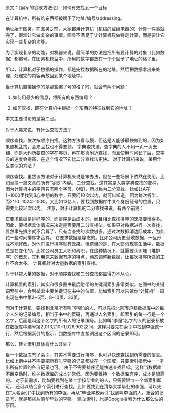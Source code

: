 原文：《吴军的谷歌方法论》-如何有效找到一个目标

在计算机中，所有的东西都被赋予了地址/编号/addressing。

地址始于图灵。在图灵之前，大家都用计算机（机械的或继电器的）计算一件事就完了，很难让它做复杂的事情。图灵不满足于让计算机只做特定计算，而是要让它实现一些复杂的功能。

为了实现复杂的功能，对机器来说，最简单的办法是把所有要计算的对象（比如数据）都编号。在图灵机模型中，所用的数字都放在一个个赋予了地址的格子里。

所以，计算机对于数据的操作，都是先找数据所在的地址，然后把数据拿出来处理，处理完的内容再放回到某个地址中。

当计算机直接操作的是那些编了号的格子时，就会有两个问题：

1. 如何用最少的信息，将所有的东西编号？

2. 如何查找，即在计算机中根据一个东西的特征找到它的地址？

本文主要讨论的是第二点。

对于人类来说，有什么查找方法？

顺序查找。依次按顺序扫描。这种方法看似慢，但这是人能够最快做到的，因为如果随机乱找，会来回找也不得要领。
字典查找法。查字典的人不用一页一页去翻，而是大约所要查的字在哪页，再在那页附近查找，而且使用时间长了后，查字典的速度会提高，在这个情况下它比二分查找法更快。
对于计算机来说，采用什么类似的方法？

顺序查找。虽然该方法对于计算机来说是笨办法，但在一些场景下依然在使用，比如替换一篇文章的所有“谷歌”内容。
二分查找。这其实是人类字典查找的变种，因为计算机中的字典只有两个字母，0和1，所以称为二分查找。比如让A在1~1000里找到B心中想的数字，只要问10次以内，就可以知道，因为每次折半，而2^10=1024>1000。又比如13亿人，要找到数据库中某个身份证号的位置，只需要比较31次以内。
注意，对于计算机的二分查找来说，有两个前提：

它要求数据是排好序的，而排序是由成本的，而且相比查找排序的速度要慢得多。因此，要根据具体情况来决定是否要用二分查找法。如果只对数据进行一次查找，显然事先排序就不合算了，只有当查找的次数够多，通过次数抵消边际成本，为此花一些时间排序才合算。
它要求数据是静态的。比如公司历史营收数据，一旦形成不能修改，对他们进行排序就有效果。但遗憾的是，在大部分现实生活中，数据总是在变化的。比如公司员工入职和离职，在这种情况下，就需要认识堆（堆排序）的概念，其利用原来数据有序的特点，动态调整新数据，让每次排序所做的工作不会太多。
计算机针对大量数据的索引查找。

对于非常大量的数据，对于顺序查找和二分查找都显得力不从心。

计算机里的索引，其实和很多图书最后附带的关键词索引非常类似。在图书的关键词索引中，会列举出主要关键词在书中的位置，比如索引可以告诉你“计算机”一词出现在书中第2~5页、8~10页、33页。

而对于计算机，要找到北京所有叫“李强”的人，可以先把北京市户籍数据库中的每个人名的记录编号，相当于书中的页码，再通过人名索引，即索引的每一行是一个名字，后面是叫这个名字的所有人的记录编号。比如叫“李强”名字的人的记录都放在数据库中编号第2,013,210~1,026,902之间，这样只要先在索引中找到李强这一行，然后根据索引的指示，到数据库中直接调出这个区间的记录即可。

那么，建立索引具体有什么好处？

当一个数据库有了索引，其实不需要进行排序，也可以快速查找到所需要的信息。比如上例中并不需要把所有叫李强的记录都放在一个区域，只要索引指示中一一列出所有位置的各自记录也可。
由于不需要排序还能快速查找目标，这样当数据库不断变动时，维护数据库的成本非常低。因为要维持一个数据库有序，成本是很高的。
对于新需求，比如要找到在某个学校毕业的的人，只需要建立一个新索引即可。
还可以结合多个索引进行查找。比如要找到在清华大学毕业的李强，可以先在“人名索引”中找到所有的李强，再从“毕业学校索引”找到叫李强的人，重合的记录号，就是那些从清华毕业的李强。
建立索引，也是Google搜索为什么那么快的原因。
